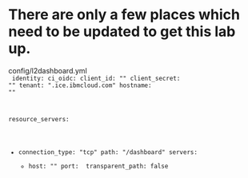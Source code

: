 There are only a few places which need to be updated to get this lab up.
========================================================================


config/l2dashboard.yml  
<code>
identity:
  ci_oidc:
    client_id: "<client-id>"
    client_secret: "<client-secret>"
    tenant: "<tenant>.ice.ibmcloud.com"
    hostname: "<vanity-hostname-or-just-use-full-tenant-name>"
  
  resource_servers:
  - connection_type: "tcp"
    path: "/dashboard"
    servers:
      - host: "<ip>"
        port: <port>
    transparent_path: false
  </code>
  
  


